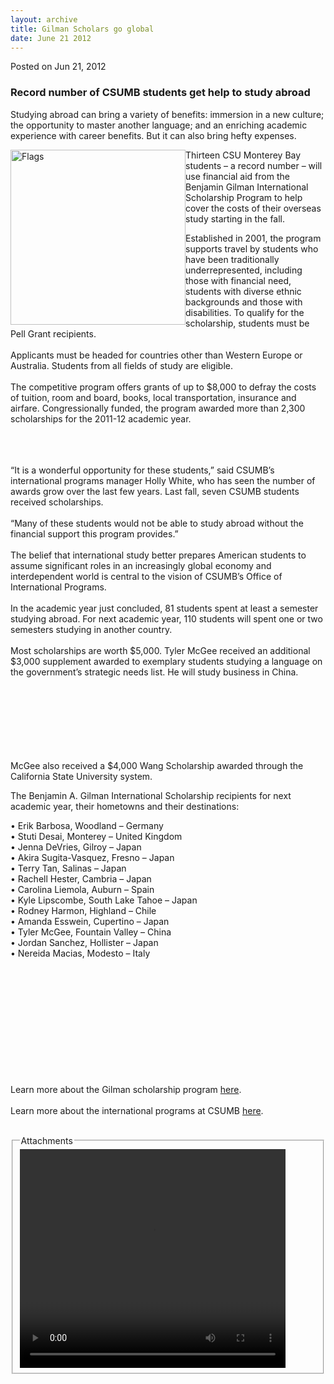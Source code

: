 ```yaml
---
layout: archive
title: Gilman Scholars go global
date: June 21 2012
---
```





<span class="date">Posted on Jun 21, 2012    </span>
<h3>Record number of CSUMB students get help to study abroad</h3>
<p>Studying abroad can bring a variety of benefits: immersion in a
new culture; the opportunity to master another language; and an
enriching academic experience with career benefits. But it can also
bring hefty expenses.</p>
<p><img alt="Flags" src="http://news.csumb.edu/sites/default/files/65/attachments/news/images/international_flags.jpg" style="float:left; width:280px; height:280px">Thirteen CSU
Monterey Bay students &#x2013; a record number &#x2013; will use financial aid
from the Benjamin Gilman International Scholarship Program to help
cover the costs of their overseas study starting in the fall.</img></p>
<p>Established in 2001, the program supports travel by students who
have been traditionally underrepresented, including those with
financial need, students with diverse ethnic backgrounds and those
with disabilities. To qualify for the scholarship, students must be
Pell Grant recipients.<br>
<br>
Applicants must be headed for countries other than Western Europe
or Australia. Students from all fields of study are eligible.<br>
<br>
The competitive program offers grants of up to $8,000 to defray the
costs of tuition, room and board, books, local transportation,
insurance and airfare. Congressionally funded, the program awarded
more than 2,300 scholarships for the 2011-12 academic year.</br></br></br></br></p>
<p>&#x201C;It is a wonderful opportunity for these students,&#x201D; said CSUMB&#x2019;s
international programs manager Holly White, who has seen the number
of awards grow over the last few years. Last fall, seven CSUMB
students received scholarships.<br>
<br>
&#x201C;Many of these students would not be able to study abroad without
the financial support this program provides.&#x201D;<br>
<br>
The belief that international study better prepares American
students to assume significant roles in an increasingly global
economy and interdependent world is central to the vision of
CSUMB&#x2019;s Office of International Programs.<br>
<br>
In the academic year just concluded, 81 students spent at least a
semester studying abroad. For next academic year, 110 students will
spent one or two semesters studying in another country.<br>
<br>
Most scholarships are worth $5,000. Tyler McGee received an
additional $3,000 supplement awarded to exemplary students studying
a language on the government&#x2019;s strategic needs list. He will study
business in China.</br></br></br></br></br></br></br></br></p>
<p>McGee also received a $4,000 Wang Scholarship awarded through
the California State University system.</p>
<p>The Benjamin A. Gilman International Scholarship recipients for
next academic year, their hometowns and their destinations:</p>
<p>&#x2022; Erik Barbosa, Woodland &#x2013; Germany<br>
&#x2022; Stuti Desai, Monterey &#x2013; United Kingdom<br>
&#x2022; Jenna DeVries, Gilroy &#x2013; Japan&#x2028;<br>
&#x2022; Akira Sugita-Vasquez, Fresno &#x2013; Japan<br>
&#x2022; Terry Tan, Salinas &#x2013; Japan<br>
&#x2022; Rachell Hester, Cambria &#x2013; Japan<br>
&#x2022; Carolina Liemola, Auburn &#x2013; Spain&#x2028;<br>
&#x2022; Kyle Lipscombe, South Lake Tahoe &#x2013; Japan<br>
&#x2022; Rodney Harmon, Highland &#x2013; Chile<br>
&#x2022; Amanda Esswein, Cupertino &#x2013; Japan<br>
&#x2022; Tyler McGee, Fountain Valley &#x2013; China<br>
&#x2022; Jordan Sanchez, Hollister &#x2013; Japan<br>
&#x2022; Nereida Macias, Modesto &#x2013; Italy</br></br></br></br></br></br></br></br></br></br></br></br></p>
<p>Learn more about the Gilman scholarship program <a href="http://www.iie.org/en/Programs/Gilman-Scholarship-Program" rel="nofollow">here</a>.<br>
<br>
Learn more about the international programs at CSUMB <a href="http://international.csumb.edu/" rel="nofollow">here</a>.</br></br></p>
<fieldset class="fieldgroup group-attachments">
<legend>Attachments</legend>
<div class="field field-type-emvideo field-field-attach-video">
<div class="field-items">
<div class="field-item odd">
<div class="emvideo emvideo-video emvideo-youtube">
<div class="emfield-emvideo emfield-emvideo-youtube">
<div id="emvideo-youtube-flash-wrapper-1">
<!--<object type="application/x-shockwave-flash" height="350" width="425" data="http://www.youtube.com/v/GSiCVI19BtI&amp;rel=0&amp;enablejsapi=1&amp;playerapiid=ytplayer&amp;fs=1" id="emvideo-youtube-flash-1">
          <param name="movie" value="http://www.youtube.com/v/GSiCVI19BtI&amp;rel=0&amp;enablejsapi=1&amp;playerapiid=ytplayer&amp;fs=1" />
          <param name="allowScriptAccess" value="sameDomain"/>
          <param name="quality" value="best"/>
          <param name="allowFullScreen" value="true"/>
          <param name="bgcolor" value="#FFFFFF"/>
          <param name="scale" value="noScale"/>
          <param name="salign" value="TL"/>
          <param name="FlashVars" value="playerMode=embedded" />
          <param name="wmode" value="transparent" />
        </object>-->
<video controls="" width="425" height="350">
<source src="http://r5---sn-o097zne7.googlevideo.com/videoplayback?dur=205.960&amp;signature=E6B0D28781F685B41ED4C1735D6BD05A2E81EF51.DD15B1A65063BAA529836923AD5973EE02925711&amp;id=o-AHmprxkVX15usbE-dGhVx-iAR3hqeCOrFupT0xn-8KAw&amp;key=yt5&amp;expire=1422351776&amp;mm=31&amp;ip=198.189.249.65&amp;sver=3&amp;ratebypass=yes&amp;mv=m&amp;sparams=dur,id,initcwndbps,ip,ipbits,itag,mm,ms,mv,pl,ratebypass,source,upn,expire&amp;upn=X9GnhaqjI4s&amp;source=youtube&amp;ms=au&amp;fexp=900718,907263,916104,923368,927622,929821,930676,936121,9406392,941004,943917,947225,948124,952302,952605,952901,955301,957103,957105,957201,959701&amp;mt=1422330111&amp;pl=23&amp;itag=18&amp;initcwndbps=4036250&amp;ipbits=0&amp;name=GSiCVI19BtI" type="video/mp4"/></video></div>
</div>
</div>
</div>
</div>
</div>
</fieldset>





